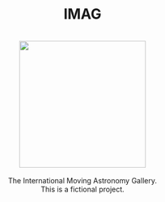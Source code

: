 <h1 align="center">IMAG</h1>
<p align="center"><br>
  <img style="width:250px" src="https://media.discordapp.net/attachments/1146406609094967337/1202559211469283328/OIG1-modified.png?ex=65e9950a&is=65d7200a&hm=4456e91c5248deecaaf557b1a280ba7cd574ec1d861f782cd6f8dc83c6b495e1&=&format=webp&quality=lossless&width=662&height=662"><br><br>
  The International Moving Astronomy Gallery. <br>
  This is a fictional project.
</p>

